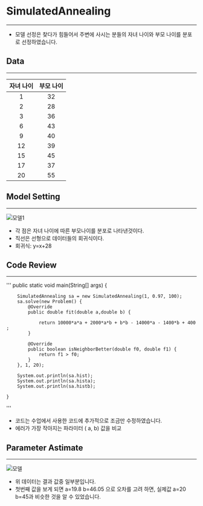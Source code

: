 # SimulatedAnnealing
---
+ 모델 선정은 찾다가 힘들어서 주변에 사시는 분들의 자녀 나이와 부모 나이를 분포로 선정하였습니다.

## Data
---

|자녀 나이|부모 나이|
|:------:|:---:|
|1|32|
|2|28|
|3|36|
|6|43|
|9|40|
|12|39|
|15|45|
|17|37|
|20|55|

## Model Setting
---
![모델1](https://user-images.githubusercontent.com/80369791/121343949-2a606000-c95e-11eb-96ff-cec1d26042f5.PNG)

* 각 점은 자녀 나이에 따른 부모나이를 분포로 나타낸것이다.
* 직선은 선형으로 데이터들의 회귀식이다.
* 회귀식: y=x+28

## Code Review
---
'''
public static void main(String[] args) {

        SimulatedAnnealing sa = new SimulatedAnnealing(1, 0.97, 100);
        sa.solve(new Problem() {
            @Override
            public double fit(double a,double b) {

                return 10000*a*a + 2000*a*b + b*b - 14000*a - 1400*b + 400 ;
            }

            @Override
            public boolean isNeighborBetter(double f0, double f1) {
                return f1 > f0;
            }
        }, 1, 20);

        System.out.println(sa.hist);
        System.out.println(sa.hista);
        System.out.println(sa.histb);

    }
'''
* 코드는 수업에서 사용한 코드에 추가적으로 조금만 수정하였습니다.
* 에러가 가장 작아지는 파라미터 ( a, b) 값을 비교

## Parameter Astimate
---
![모델](https://user-images.githubusercontent.com/80369791/121346336-f3d81480-c960-11eb-811d-57daeb528910.PNG)

* 위 데이터는 결과 값중 일부분입니다.
* 첫번째 값을 보게 되면 a=19.8 b=46.05 으로 오차를 고려 하면, 실제값 a=20 b=45과 비슷한 것을 알 수 있었습니다.
 
 
